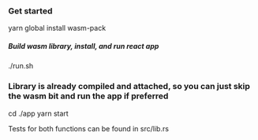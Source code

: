 

### Get started 
yarn global install wasm-pack

##### Build wasm library, install, and run react app 
./run.sh

### Library is already compiled and attached, so you can just skip the wasm bit and run the app if preferred
cd ./app
yarn start


Tests for both functions can be found in src/lib.rs